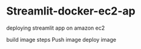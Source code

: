 # Streamlit-docker-ec2-ap
deploying streamlit app on amazon ec2

build image steps
Push image
deploy image
